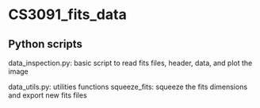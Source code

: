 # CS3091_fits_data

## Python scripts
data_inspection.py: basic script to read fits files, header, data, and plot the image

data_utils.py: utilities functions
      squeeze_fits: squeeze the fits dimensions and export new fits files

